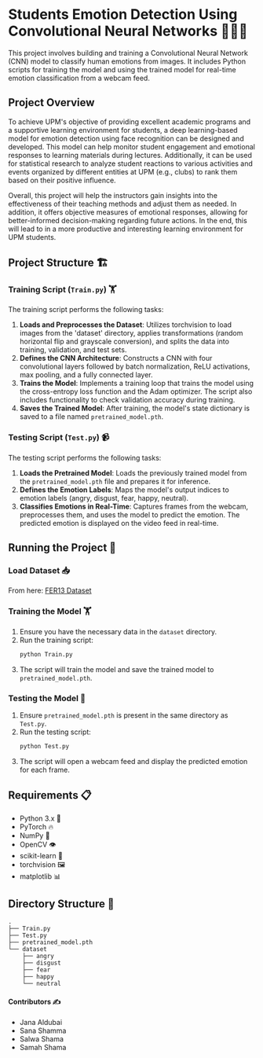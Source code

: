 
# Students Emotion Detection Using Convolutional Neural Networks 🧑‍🎓🤖

This project involves building and training a Convolutional Neural Network (CNN) model to classify human emotions from images. It includes Python scripts for training the model and using the trained model for real-time emotion classification from a webcam feed.

## Project Overview
To achieve UPM's objective of providing excellent academic programs and a supportive learning environment for students, a deep learning-based model for emotion detection using face recognition can be designed and developed. This model can help monitor student engagement and emotional responses to learning materials during lectures. Additionally, it can be used for statistical research to analyze student reactions to various activities and events organized by different entities at UPM (e.g., clubs) to rank them based on their positive influence.

Overall, this project will help the instructors gain insights into the effectiveness of their teaching methods and adjust them as needed. In addition, it offers objective measures of emotional responses, allowing for better-informed decision-making regarding future actions. In the end, this will lead to in a more productive and interesting learning environment for UPM students.

##  Project Structure 🏗️
### Training Script (`Train.py`) 🏋️ 
The training script performs the following tasks:

1. **Loads and Preprocesses the Dataset**: Utilizes torchvision to load images from the 'dataset' directory, applies transformations (random horizontal flip and grayscale conversion), and splits the data into training, validation, and test sets.
2. **Defines the CNN Architecture**: Constructs a CNN with four convolutional layers followed by batch normalization, ReLU activations, max pooling, and a fully connected layer.
3. **Trains the Model**: Implements a training loop that trains the model using the cross-entropy loss function and the Adam optimizer. The script also includes functionality to check validation accuracy during training.
4. **Saves the Trained Model**: After training, the model's state dictionary is saved to a file named `pretrained_model.pth`.

### Testing Script (`Test.py`) 📹
The testing script performs the following tasks:

1. **Loads the Pretrained Model**: Loads the previously trained model from the `pretrained_model.pth` file and prepares it for inference.
2. **Defines the Emotion Labels**: Maps the model's output indices to emotion labels (angry, disgust, fear, happy, neutral).
3. **Classifies Emotions in Real-Time**: Captures frames from the webcam, preprocesses them, and uses the model to predict the emotion. The predicted emotion is displayed on the video feed in real-time.

## Running the Project 🚀

### Load Dataset 📥 
From here: [FER13 Dataset](https://www.kaggle.com/datasets/gauravsharma99/fer13-cleaned-dataset/data)

### Training the Model 🏋️
1. Ensure you have the necessary data in the `dataset` directory.
2. Run the training script:
    ```bash
    python Train.py
    ```
3. The script will train the model and save the trained model to `pretrained_model.pth`.

### Testing the Model 🎥
1. Ensure `pretrained_model.pth` is present in the same directory as `Test.py`.
2. Run the testing script:
    ```bash
    python Test.py
    ```
3. The script will open a webcam feed and display the predicted emotion for each frame.

## Requirements 📋
- Python 3.x 🐍
- PyTorch 🔥
- NumPy 🔢
- OpenCV 👁️
- scikit-learn 🧪
- torchvision 🖼️
- matplotlib 📊

## Directory Structure 📂
```
.
├── Train.py
├── Test.py
├── pretrained_model.pth
└── dataset
    ├── angry 
    ├── disgust 
    ├── fear 
    ├── happy 
    └── neutral 
```

#### Contributors ✍️

- Jana Aldubai
- Sana Shamma
- Salwa Shama
- Samah Shama
